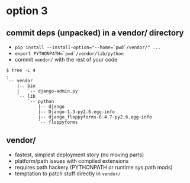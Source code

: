 <!SLIDE>

# option 3 #

<!SLIDE incremental>

## commit deps (unpacked) in a vendor/ directory ##

* ``pip install --install-option="--home=`pwd`/vendor/" ...``
* ``export PYTHONPATH=`pwd`/vendor/lib/python``
* commit `vendor/` with the rest of your code

<!SLIDE commandline incremental>

    $ tree -L 4
    .
    `-- vendor
        |-- bin
        |   `-- django-admin.py
        `-- lib
            `-- python
                |-- django
                |-- Django-1.3-py2.6.egg-info
                |-- django_floppyforms-0.4.7-py2.6.egg-info
                `-- floppyforms

<!SLIDE incremental>

## vendor/ ##

* fastest, simplest deployment story (no moving parts)
* platform/path issues with compiled extensions
* requires path hackery (PYTHONPATH or runtime sys.path mods)
* temptation to patch stuff directly in `vendor/`
